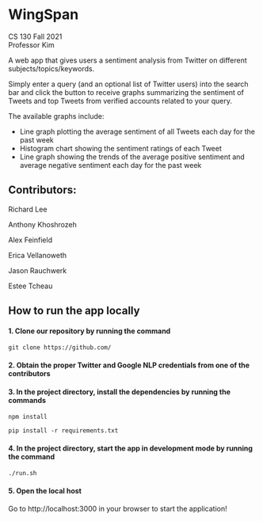 # WingSpan

CS 130 
Fall 2021  
Professor Kim

A web app that gives users a sentiment analysis from Twitter on different subjects/topics/keywords.

Simply enter a query (and an optional list of Twitter users) into the search bar and click the button to receive graphs summarizing the sentiment of Tweets and top Tweets from verified accounts related to your query.

The available graphs include:
- Line graph plotting the average sentiment of all Tweets each day for the past week
- Histogram chart showing the sentiment ratings of each Tweet
- Line graph showing the trends of the average positive sentiment and average negative sentiment each day for the past week

## Contributors: 

Richard Lee

Anthony Khoshrozeh

Alex Feinfield

Erica Vellanoweth

Jason Rauchwerk

Estee Tcheau  

## How to run the app locally

#### 1. Clone our repository by running the command

`git clone https://github.com/`

#### 2. Obtain the proper Twitter and Google NLP credentials from one of the contributors

#### 3. In the project directory, install the dependencies by running the commands

`npm install`

`pip install -r requirements.txt`

#### 4. In the project directory, start the app in development mode by running the command

`./run.sh`

#### 5. Open the local host

Go to http://localhost:3000 in your browser to start the application!
